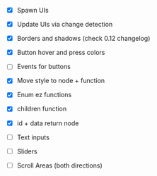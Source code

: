 - [x] Spawn UIs
- [x] Update UIs via change detection
- [x] Borders and shadows (check 0.12 changelog)
- [x] Button hover and press colors
- [ ] Events for buttons

- [x] Move style to node + function
- [x] Enum ez functions
- [x] children function
- [x] id + data return node

- [ ] Text inputs
- [ ] Sliders
- [ ] Scroll Areas (both directions)